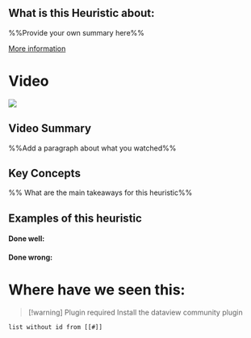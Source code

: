 ## What is this Heuristic about:
%%Provide your own summary here%%

[More information](https://www.nngroup.com/articles/visibility-system-status/)

# Video
![](https://www.youtube.com/watch?v=cTtc90jCULU)

## Video Summary
%%Add a paragraph about what you watched%%

## Key Concepts
%% What are the main takeaways for this heuristic%%

## Examples of this heuristic

#### Done well:

#### Done wrong:

# Where have we seen this:

>[!warning] Plugin required
>Install the dataview community plugin

```dataview
list without id from [[#]]
```
